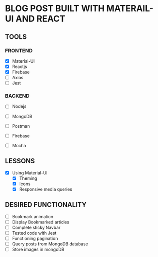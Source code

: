 # BLOG POST BUILT WITH MATERAIL-UI AND REACT

## TOOLS
### FRONTEND
- [x] Material-UI
- [x] Reactjs
- [x] Firebase
- [ ] Axios
- [ ] Jest

### BACKEND
- [ ] Nodejs
- [ ] MongoDB
- [ ] Postman
- [ ] Firebase
- [ ] Mocha


## LESSONS
- [x] Using Material-UI
  - [x] Theming
  - [x] Icons
  - [x] Responsive media queries

## DESIRED FUNCTIONALITY
- [ ] Bookmark animation
- [ ] Display Bookmarked articles
- [ ] Complete sticky Navbar
- [ ] Tested code with Jest
- [ ] Functioning pagination
- [ ] Query posts from MongoDB database
- [ ] Store images in mongoDB
